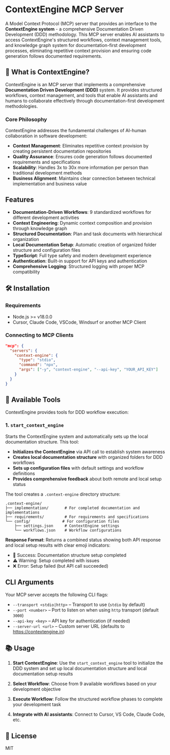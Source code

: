 # ContextEngine MCP Server

A Model Context Protocol (MCP) server that provides an interface to the **ContextEngine system** - a comprehensive Documentation Driven Development (DDD) methodology. This MCP server enables AI assistants to access ContextEngine's structured workflows, context management tools, and knowledge graph system for documentation-first development processes, eliminating repetitive context provision and ensuring code generation follows documented requirements.

## 🚀 What is ContextEngine?

ContextEngine is an MCP server that implements a comprehensive **Documentation Driven Development (DDD)** system. It provides structured workflows, context management, and tools that enable AI assistants and humans to collaborate effectively through documentation-first development methodologies.

### Core Philosophy

ContextEngine addresses the fundamental challenges of AI-human collaboration in software development:

- **Context Management**: Eliminates repetitive context provision by creating persistent documentation repositories
- **Quality Assurance**: Ensures code generation follows documented requirements and specifications
- **Scalability**: Handles 3x to 30x more information per person than traditional development methods
- **Business Alignment**: Maintains clear connection between technical implementation and business value

## Features

- **Documentation-Driven Workflows**: 9 standardized workflows for different development activities
- **Context Engineering**: Dynamic context composition and provision through knowledge graph
- **Structured Documentation**: Plan and task documents with hierarchical organization
- **Local Documentation Setup**: Automatic creation of organized folder structure and configuration files
- **TypeScript**: Full type safety and modern development experience
- **Authentication**: Built-in support for API keys and authentication
- **Comprehensive Logging**: Structured logging with proper MCP compatibility


## 🛠️ Installation

### Requirements

- Node.js >= v18.0.0
- Cursor, Claude Code, VSCode, Windsurf or another MCP Client

### Connecting to MCP Clients

```json
"mcp": {
  "servers": {
    "context-engine": {
      "type": "stdio",
      "command": "npx",
      "args": ["-y", "context-engine", "--api-key", "YOUR_API_KEY"]
    }
  }
}
```

## 🔨 Available Tools

ContextEngine provides tools for DDD workflow execution:

### 1. `start_context_engine`
Starts the ContextEngine system and automatically sets up the local documentation structure. This tool:

- **Initializes the ContextEngine** via API call to establish system awareness
- **Creates local documentation structure** with organized folders for DDD workflows
- **Sets up configuration files** with default settings and workflow definitions
- **Provides comprehensive feedback** about both remote and local setup status

The tool creates a `.context-engine` directory structure:
```
.context-engine/
├── implementation/       # For completed documentation and implementations
├── requirements/         # For requirements and specifications  
└── config/              # For configuration files
    ├── settings.json     # ContextEngine settings
    └── workflows.json    # Workflow configurations
```

**Response Format**: Returns a combined status showing both API response and local setup results with clear emoji indicators:
- 📁 Success: Documentation structure setup completed
- ⚠️ Warning: Setup completed with issues
- ❌ Error: Setup failed (but API call succeeded)


<!-- ## 📋 Available Workflows

ContextEngine provides 9 standardized workflows for different development activities:

### Development Workflows
- **Plan Documentation**: Create comprehensive strategic documentation for projects or major components
- **Task Documentation**: Create detailed implementation specifications for specific work items
- **Task Implementation**: Transform documented requirements into working code following test-driven development
- **Implementation Review**: Validate implemented code against documentation and quality standards
- **Documentation Synchronization**: Maintain consistency between code and documentation as changes occur

### Supporting Workflows
- **Implementation Planning**: Define technical approach and constraints for task implementation
- **Pre-Implementation Review**: Validate task documentation before implementation begins
- **Test Implementation Review**: Validate test implementation against requirements and quality standards

### System Workflows
- **Workflow Creation**: Design and document new standardized workflows for repeatable processes -->

## CLI Arguments

Your MCP server accepts the following CLI flags:

- `--transport <stdio|http>` – Transport to use (`stdio` by default)
- `--port <number>` – Port to listen on when using `http` transport (default `3000`)
- `--api-key <key>` – API key for authentication (if needed)
- `--server-url <url>` – Custom server URL (defaults to https://contextengine.in)

## 📚 Usage

1. **Start ContextEngine**: Use the `start_context_engine` tool to initialize the DDD system and set up local documentation structure and local documentation setup results

2. **Select Workflow**: Choose from 9 available workflows based on your development objective

3. **Execute Workflow**: Follow the structured workflow phases to complete your development task

4. **Integrate with AI assistants**: Connect to Cursor, VS Code, Claude Code, etc.

## 📄 License

MIT
